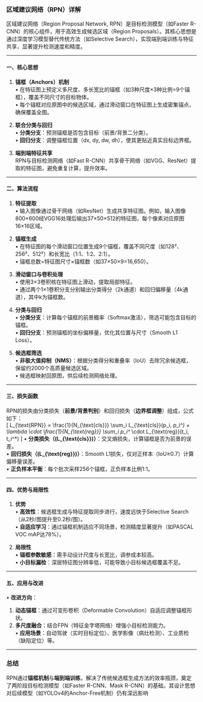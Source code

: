 ### **区域建议网络（RPN）详解**

区域建议网络（Region Proposal Network, RPN）是目标检测模型（如Faster R-CNN）的核心组件，用于高效生成候选区域（Region Proposals）。其核心思想是通过深度学习模型替代传统方法（如Selective Search），实现端到端训练与特征共享，显著提升检测速度和精度。

---

#### **一、核心思想**
1. **锚框（Anchors）机制**  
   • 在特征图上预定义多尺度、多长宽比的锚框（如3种尺度×3种比例=9个锚框），覆盖不同尺寸的目标物体。  
   • 每个锚框对应原图中的候选区域，通过滑动窗口在特征图上生成密集锚点，确保覆盖全图。

2. **联合分类与回归**  
   • **分类分支**：预测锚框是否包含目标（前景/背景二分类）。  
   • **回归分支**：调整锚框位置（dx, dy, dw, dh），使其更贴近真实目标边界框。

3. **端到端特征共享**  
   RPN与目标检测网络（如Fast R-CNN）共享骨干网络（如VGG、ResNet）提取的特征图，避免重复计算，提升效率。

---

#### **二、算法流程**
1. **特征提取**  
   • 输入图像通过骨干网络（如ResNet）生成共享特征图。例如，输入图像800×600经VGG16处理后输出37×50×512的特征图，每个像素对应原图16×16区域。

2. **锚框生成**  
   • 在特征图的每个滑动窗口位置生成9个锚框，覆盖不同尺度（如128²、256²、512²）和长宽比（1:1、1:2、2:1）。  
   • 锚框总数=特征图尺寸×锚框数（如37×50×9=16,650）。

3. **滑动窗口与卷积处理**  
   • 使用3×3卷积核在特征图上滑动，提取局部特征。  
   • 通过两个1×1卷积分支分别输出分类得分（2k通道）和回归偏移量（4k通道），其中k为锚框数。

4. **分类与回归**  
   • **分类分支**：计算每个锚框的前景概率（Softmax激活），筛选可能包含目标的锚框。  
   • **回归分支**：预测锚框的坐标偏移量，优化其位置与尺寸（Smooth L1 Loss）。

5. **候选框筛选**  
   • **非极大值抑制（NMS）**：根据分类得分和重叠率（IoU）去除冗余候选框，保留约2000个高质量候选区域。  
   • 候选框映射回原图，供后续检测网络处理。

---

#### **三、损失函数**
RPN的损失由分类损失（**前景/背景判别**）和回归损失（**边界框调整**）组成，公式如下：  
\[
L_{\text{RPN}} = \frac{1}{N_{\text{cls}}} \sum_i L_{\text{cls}}(p_i, p_i^*) + \lambda \cdot \frac{1}{N_{\text{reg}}} \sum_i p_i^* \cdot L_{\text{reg}}(t_i, t_i^*)
\]
• **分类损失（\(L_{\text{cls}}\)）**：交叉熵损失，计算锚框是否为前景的误差。  
• **回归损失（\(L_{\text{reg}}\)）**：Smooth L1损失，仅对正样本（IoU≥0.7）计算偏移量误差。  
• **正负样本平衡**：每个批次采样256个锚框，正负样本比例1:1。

---

#### **四、优势与局限性**
1. **优势**  
   • **高效性**：候选框生成与特征提取同步进行，速度远快于Selective Search（从2秒/图提升至0.2秒/图）。  
   • **自适应学习**：通过锚框机制适应不同场景，检测精度显著提升（如PASCAL VOC mAP达78%）。

2. **局限性**  
   • **锚框参数敏感**：需手动设计尺度与长宽比，调参成本较高。  
   • **小目标漏检**：深层特征图分辨率低，可能导致小目标候选框覆盖不足。

---

#### **五、应用与改进**
• **改进方向**：  
  1. **动态锚框**：通过可变形卷积（Deformable Convolution）自适应调整锚框形状。  
  2. **多尺度融合**：结合FPN（特征金字塔网络）增强小目标检测能力。  
• **应用场景**：自动驾驶（实时目标定位）、医学影像（病灶检测）、工业质检（缺陷定位）等。

---

### **总结**
RPN通过**锚框机制**与**端到端训练**，解决了传统候选框生成方法的效率瓶颈，奠定了两阶段目标检测模型（如Faster R-CNN、Mask R-CNN）的基础。其设计思想对后续模型（如YOLOv4的Anchor-Free机制）仍有深远影响